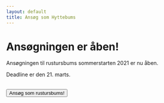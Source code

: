 ```yaml
---
layout: default
title: Ansøg som Hyttebums
---
```

<h1> Ansøgningen er åben!</h1>

<p>Ansøgningen til rustursbums sommerstarten 2021 er nu åben.</p>
<p>Deadline er den 21. marts.</p>
<br />


<a style="text-align: center;" href="https://docs.google.com/forms/d/e/1FAIpQLSfMdXypO5jvAJ5nwQWxO_9wKG_Whx5wAB--uqChTK2IFWQCZw/viewform?usp=sf_link">
  <button class="applyBtn"> Ansøg som rustursbums! </button></a>


